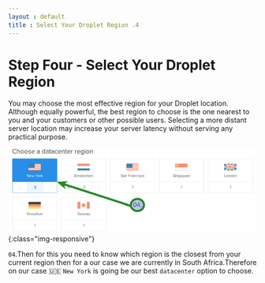 ```yaml
---
layout : default
title : Select Your Droplet Region .4
---
```


# Step Four - Select Your Droplet Region

<p>You may choose the most effective region for your Droplet location. Although equally powerful, the best region to choose is the one nearest to you and your customers or other possible users. Selecting a more distant server location may increase your server latency without serving any practical purpose.</p>

![image-title-here](/img/posts_Schematics/dropletregion.png){:class="img-responsive"}

`04`.Then for this you need to know which region is the closest from your current region then for a our case we are currently in South Africa.Therefore on our case :us: `New York` is going be our best `datacenter` option to choose.
